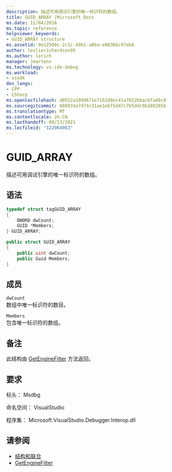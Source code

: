 ```yaml
---
description: 描述可用调试引擎的唯一标识符的数组。
title: GUID_ARRAY |Microsoft Docs
ms.date: 11/04/2016
ms.topic: reference
helpviewer_keywords:
- GUID_ARRAY structure
ms.assetid: 9e12500c-2c1c-49b1-a0ba-e08366c97eb8
author: leslierichardson95
ms.author: lerich
manager: jmartens
ms.technology: vs-ide-debug
ms.workload:
- vssdk
dev_langs:
- CPP
- CSharp
ms.openlocfilehash: d0552a109d671e7162d8ec41a7022bbacbfa48c0
ms.sourcegitcommit: 68897da7d74c31ae1ebf5d47c7b5ddc9b108265b
ms.translationtype: MT
ms.contentlocale: zh-CN
ms.lasthandoff: 08/13/2021
ms.locfileid: "122064963"
---
```

# <a name="guid_array"></a>GUID_ARRAY
描述可用调试引擎的唯一标识符的数组。

## <a name="syntax"></a>语法

```cpp
typedef struct tagGUID_ARRAY
{
    DWORD dwCount;
    GUID *Members;
} GUID_ARRAY;
```

```csharp
public struct GUID_ARRAY
{
    public uint dwCount;
    public Guid Members;
}
```

## <a name="members"></a>成员
`dwCount`\
数组中唯一标识符的数目。

`Members`\
包含唯一标识符的数组。

## <a name="remarks"></a>备注
此结构由 [GetEngineFilter](../../../extensibility/debugger/reference/idebugprocess3-getenginefilter.md) 方法返回。

## <a name="requirements"></a>要求
标头： Msdbg

命名空间： VisualStudio

程序集： Microsoft.VisualStudio.Debugger.Interop.dll

## <a name="see-also"></a>请参阅
- [结构和联合](../../../extensibility/debugger/reference/structures-and-unions.md)
- [GetEngineFilter](../../../extensibility/debugger/reference/idebugprocess3-getenginefilter.md)
